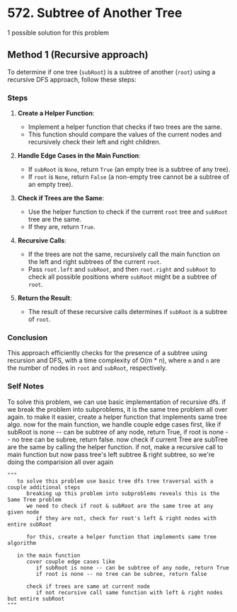 # 572. Subtree of Another Tree

1 possible solution for this problem  

## Method 1 (Recursive approach)

To determine if one tree (`subRoot`) is a subtree of another (`root`) using a recursive DFS approach, follow these steps:

### Steps

1. **Create a Helper Function**:
   - Implement a helper function that checks if two trees are the same.
   - This function should compare the values of the current nodes and recursively check their left and right children.

2. **Handle Edge Cases in the Main Function**:
   - If `subRoot` is `None`, return `True` (an empty tree is a subtree of any tree).
   - If `root` is `None`, return `False` (a non-empty tree cannot be a subtree of an empty tree).

3. **Check if Trees are the Same**:
   - Use the helper function to check if the current `root` tree and `subRoot` tree are the same.
   - If they are, return `True`.

4. **Recursive Calls**:
   - If the trees are not the same, recursively call the main function on the left and right subtrees of the current `root`.
   - Pass `root.left` and `subRoot`, and then `root.right` and `subRoot` to check all possible positions where `subRoot` might be a subtree of `root`.

5. **Return the Result**:
   - The result of these recursive calls determines if `subRoot` is a subtree of `root`.

### Conclusion

This approach efficiently checks for the presence of a subtree using recursion and DFS, with a time complexity of O(m * n), where `m` and `n` are the number of nodes in `root` and `subRoot`, respectively.

### Self Notes
To solve this problem, we can use basic implementation of recursive dfs. if we break the problem into subproblems, it is the same tree problem all over again. to make it easier, create a helper function that implements same tree algo. now for the main function, we handle couple edge cases first, like if subRoot is none -- can be subtree of any node, return True, if root is none -- no tree can be subree, return false. now check if current Tree are subTree are the same by calling the helper function. if not, make a recursive call to main function but now pass tree's left subtree & right subtree, so we're doing the comparision all over again

```
"""
   to solve this problem use basic tree dfs tree traversal with a couple additional steps
      breaking up this problem into subproblems reveals this is the Same Tree problem
      we need to check if root & subRoot are the same tree at any given node
         if they are not, check for root's left & right nodes with entire subRoot

      for this, create a helper function that implements same tree algorithm

   in the main function
      cover couple edge cases like
         if subRoot is none -- can be subtree of any node, return True
         if root is none -- no tree can be subree, return false

      check if trees are same at current node
         if not recursive call same function with left & right nodes but entire subRoot 
"""
```
